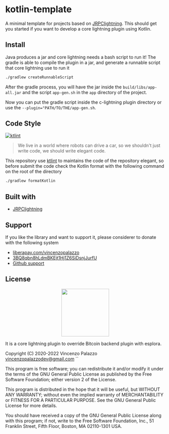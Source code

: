 # kotlin-template
A minimal template for projects based on [JRPClightning](https://github.com/vincenzopalazzo/JRPClightning). This should get you started if you want to develop a core lightning plugin using Kotlin.

## Install
Java produces a jar and core lightning needs a bash script to run it!
The gradle is able to compile the plugin in a jar, and generate a runnable script that core lightning use to run it
```bash
./gradlew createRunnableScript
```

After the gradle process, you will have the jar inside the `build/libs/app-all.jar` and the script `app-gen.sh`
in the `app` directory of the project.

Now you can put the gradle script inside the c-lightning plugin directory or use the `--plugin="PATH/TO/THE/app-gen.sh`.


## Code Style
[![ktlint](https://img.shields.io/badge/code%20style-%E2%9D%A4-FF4081.svg)](https://ktlint.github.io/)

> We live in a world where robots can drive a car, so we shouldn't just write code, we should write elegant code.

This repository use [ktlint](https://github.com/pinterest/ktlint) to maintains the code of the repository elegant, so
before submit the code check the Kotlin format with the following command on the root of the directory

```bash
./gradlew formatKotlin
```


## Built with

- [JRPClightning](https://github.com/vincenzopalazzo/JRPClightning)

## Support
If you like the library and want to support it, please considerer to donate with the following system

- [liberapay.com/vincenzopalazzo](https://liberapay.com/vincenzopalazzo)
- [3BQ8qbn8hLdmBKEjt1Hj1Z6SiDsnjJurfU](bitcoin:3BQ8qbn8hLdmBKEjt1Hj1Z6SiDsnjJurfU)
- [Github support](https://github.com/sponsors/vincenzopalazzo)

## License

<div align="center">
  <img src="https://opensource.org/files/osi_keyhole_300X300_90ppi_0.png" width="150" height="150"/>
</div>

It is a core lightning plugin to override Bitcoin backend plugin with esplora.

Copyright (C) 2020-2022 Vincenzo Palazzo vincenzopalazzodev@gmail.com
``

This program is free software; you can redistribute it and/or modify
it under the terms of the GNU General Public License as published by
the Free Software Foundation; either version 2 of the License.

This program is distributed in the hope that it will be useful,
but WITHOUT ANY WARRANTY; without even the implied warranty of
MERCHANTABILITY or FITNESS FOR A PARTICULAR PURPOSE.  See the
GNU General Public License for more details.

You should have received a copy of the GNU General Public License along
with this program; if not, write to the Free Software Foundation, Inc.,
51 Franklin Street, Fifth Floor, Boston, MA 02110-1301 USA.
